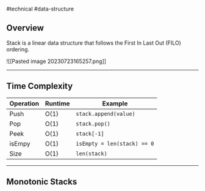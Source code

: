#technical #data-structure 

## Overview

Stack is a linear data structure that follows the First In Last Out (FILO) ordering.

![[Pasted image 20230723165257.png]]

---

## Time Complexity

| Operation | Runtime | Example                     |
| --------- | ------- | --------------------------- |
| Push      | O(1)    | `stack.append(value)`       |
| Pop       | O(1)    | `stack.pop()`               |
| Peek      | O(1)    | `stack[-1]`                 |
| isEmpy    | O(1)    | `isEmpty = len(stack) == 0` |
| Size      | O(1)    | `len(stack)`                | 

---

## Monotonic Stacks


